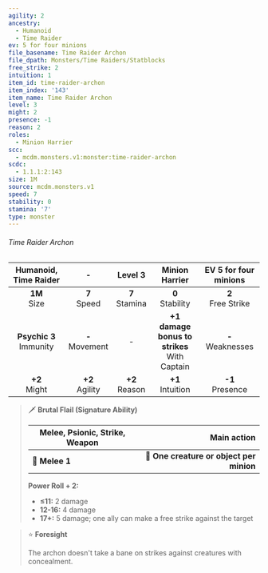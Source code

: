 ```yaml
---
agility: 2
ancestry:
  - Humanoid
  - Time Raider
ev: 5 for four minions
file_basename: Time Raider Archon
file_dpath: Monsters/Time Raiders/Statblocks
free_strike: 2
intuition: 1
item_id: time-raider-archon
item_index: '143'
item_name: Time Raider Archon
level: 3
might: 2
presence: -1
reason: 2
roles:
  - Minion Harrier
scc:
  - mcdm.monsters.v1:monster:time-raider-archon
scdc:
  - 1.1.1:2:143
size: 1M
source: mcdm.monsters.v1
speed: 7
stability: 0
stamina: '7'
type: monster
---
```


###### Time Raider Archon

|    Humanoid, Time Raider    |          -          |      Level 3       |                  Minion Harrier                  | EV 5 for four minions  |
| :-------------------------: | :-----------------: | :----------------: | :----------------------------------------------: | :--------------------: |
|      **1M**<br/> Size       |  **7**<br/> Speed   | **7**<br/> Stamina |               **0**<br/> Stability               | **2**<br/> Free Strike |
| **Psychic 3**<br/> Immunity | **-**<br/> Movement |         -          | **+1 damage bonus to strikes**<br/> With Captain | **-**<br/> Weaknesses  |
|      **+2**<br/> Might      | **+2**<br/> Agility | **+2**<br/> Reason |              **+1**<br/> Intuition               |  **-1**<br/> Presence  |

<!-- -->
> 🗡 **Brutal Flail (Signature Ability)**
>
> | **Melee, Psionic, Strike, Weapon** |                          **Main action** |
> | ---------------------------------- | ---------------------------------------: |
> | **📏 Melee 1**                     | **🎯 One creature or object per minion** |
>
> **Power Roll + 2:**
>
> - **≤11:** 2 damage
> - **12-16:** 4 damage
> - **17+:** 5 damage; one ally can make a free strike against the target

<!-- -->
> ⭐️ **Foresight**
>
> The archon doesn't take a bane on strikes against creatures with concealment.
